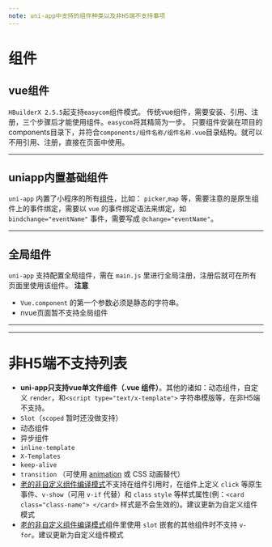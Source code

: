 ```yaml
---
note: uni-app中支持的组件种类以及非H5端不支持事项
---
```

# 组件

## vue组件

`HBuilderX 2.5.5`起支持`easycom`组件模式。
传统vue组件，需要安装、引用、注册，三个步骤后才能使用组件。`easycom`将其精简为一步。 只要组件安装在项目的components目录下，并符合`components/组件名称/组件名称.vue`目录结构。就可以不用引用、注册，直接在页面中使用。

* * *

## uniapp内置基础组件

`uni-app` 内置了小程序的所有[组件](https://uniapp.dcloud.io/component/)，比如： `picker`,`map` 等，需要注意的是原生组件上的事件绑定，需要以 `vue` 的事件绑定语法来绑定，如 `bindchange="eventName"` 事件，需要写成 `@change="eventName"`。

* * *

## 全局组件

`uni-app` 支持配置全局组件，需在 `main.js` 里进行全局注册，注册后就可在所有页面里使用该组件。
**注意**
*   `Vue.component` 的第一个参数必须是静态的字符串。
*   nvue页面暂不支持全局组件

* * *

* * *

# 非H5端不支持列表

* **uni-app只支持vue单文件组件（.vue 组件）**。其他的诸如：动态组件，自定义 `render`，和`<script type="text/x-template">` 字符串模版等，在非H5端不支持。
* `Slot`（`scoped` 暂时还没做支持）
* 动态组件
* 异步组件
* `inline-template`
* `X-Templates`
* `keep-alive`
* `transition` （可使用 [animation](https://uniapp.dcloud.io/api/ui/animation) 或 CSS 动画替代）
* [老的非自定义组件编译模式](https://ask.dcloud.net.cn/article/35843)不支持在组件引用时，在组件上定义 `click` 等原生事件、`v-show`（可用 `v-if` 代替）和 `class` `style` 等样式属性(例：`<card class="class-name"> </card>` 样式是不会生效的)。建议更新为自定义组件模式
* [老的非自定义组件编译模式](https://ask.dcloud.net.cn/article/35843)组件里使用 `slot` 嵌套的其他组件时不支持 `v-for`。建议更新为自定义组件模式
